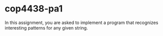 # cop4438-pa1
In this assignment, you are asked to implement a program that recognizes interesting patterns for any given string.
